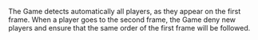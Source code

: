 
The Game detects automatically all players, as they appear on the first frame.
When a player goes to the second frame, the Game deny new players and ensure that 
the same order of the first frame will be followed.
  